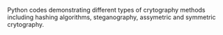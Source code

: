 Python codes demonstrating different types of crytography methods including hashing algorithms, steganography, assymetric and symmetric crytography.
